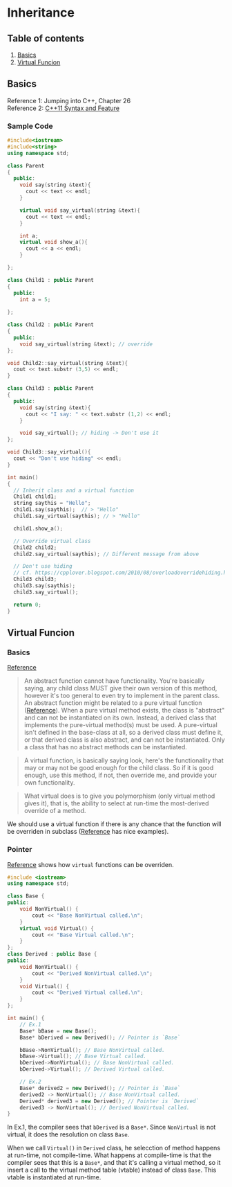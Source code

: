 # Inheritance

## Table of contents
1. [Basics](#basics)
2. [Virtual Funcion](#virtual-function)

## Basics
Reference 1: Jumping into C++, Chapter 26  
Reference 2: [C++11 Syntax and Feature](http://ezoeryou.github.io/cpp-book/C++11-Syntax-and-Feature.xhtml#class.virtual)

### Sample Code
```cpp
#include<iostream>
#include<string>
using namespace std;

class Parent
{
  public:
    void say(string &text){
      cout << text << endl;
    }

    virtual void say_virtual(string &text){
      cout << text << endl;
    }

    int a;
    virtual void show_a(){
      cout << a << endl;
    }

};

class Child1 : public Parent
{
  public:
    int a = 5;
  
};

class Child2 : public Parent
{
  public:
    void say_virtual(string &text); // override
};

void Child2::say_virtual(string &text){
  cout << text.substr (3,5) << endl;
}

class Child3 : public Parent
{
  public:
    void say(string &text){
      cout << "I say: " << text.substr (1,2) << endl;
    }

    void say_virtual(); // hiding -> Don't use it
};

void Child3::say_virtual(){
  cout << "Don't use hiding" << endl;
}

int main()
{
  // Inherit class and a virtual function
  Child1 child1;
  string saythis = "Hello";
  child1.say(saythis);  // > "Hello"
  child1.say_virtual(saythis); // > "Hello"

  child1.show_a();

  // Override virtual class
  Child2 child2;
  child2.say_virtual(saythis); // Different message from above

  // Don't use hiding
  // cf. https://cpplover.blogspot.com/2010/08/overloadoverridehiding.html
  Child3 child3;
  child3.say(saythis);
  child3.say_virtual();

  return 0;
}
```

## Virtual Funcion

### Basics
[Reference](https://stackoverflow.com/a/391492/4357279)

> An abstract function cannot have functionality. You're basically saying, any child class MUST give their own version of this method, however it's too general to even try to implement in the parent class.
An abstract function might be related to a pure virtual function ([Reference](https://stackoverflow.com/a/1306837/4357279)). 
> When a pure virtual method exists, the class is "abstract" and can not be instantiated on its own. Instead, a derived class that implements the pure-virtual method(s) must be used. A pure-virtual isn't defined in the base-class at all, so a derived class must define it, or that derived class is also abstract, and can not be instantiated. Only a class that has no abstract methods can be instantiated.

> A virtual function, is basically saying look, here's the functionality that may or may not be good enough for the child class. So if it is good enough, use this method, if not, then override me, and provide your own functionality.

> What virtual does is to give you polymorphism (only virtual method gives it), that is, the ability to select at run-time the most-derived override of a method.

We should use a virtual function if there is any chance that the function will be overriden in subclass ([Reference](https://stackoverflow.com/q/2391679/4357279) has nice examples).

### Pointer
[Reference](https://stackoverflow.com/a/1307867/4357279) shows how `virtual` functions can be overriden.

```cpp
#include <iostream>
using namespace std;

class Base {
public:
    void NonVirtual() {
        cout << "Base NonVirtual called.\n";
    }
    virtual void Virtual() {
        cout << "Base Virtual called.\n";
    }
};
class Derived : public Base {
public:
    void NonVirtual() {
        cout << "Derived NonVirtual called.\n";
    }
    void Virtual() {
        cout << "Derived Virtual called.\n";
    }
};

int main() {
    // Ex.1
    Base* bBase = new Base();
    Base* bDerived = new Derived(); // Pointer is `Base`

    bBase->NonVirtual(); // Base NonVirtual called.
    bBase->Virtual(); // Base Virtual called.
    bDerived->NonVirtual(); // Base NonVirtual called.
    bDerived->Virtual(); // Derived Virtual called.

    // Ex.2
    Base* derived2 = new Derived(); // Pointer is `Base`
    derived2 -> NonVirtual(); // Base NonVirtual called.
    Derived* derived3 = new Derived(); // Pointer is `Derived`
    derived3 -> NonVirtual(); // Derived NonVirtual called.
}
```

In Ex.1, the compiler sees that `bDerived` is a `Base*`. Since `NonVirtual` is not virtual, it does the resolution on class `Base`.

When we call `Virtual()` in `Derived` class, he selecction of method happens at run-time, not compile-time. What happens at compile-time is that the compiler sees that this is a `Base*`, and that it's calling a virtual method, so it insert a call to the virtual method table (vtable) instead of class `Base`. This vtable is instantiated at run-time.

